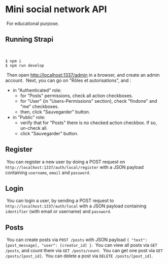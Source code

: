 # Mini social network API
​
For educational purpose.
​
## Running Strapi
​
```shell
$ npm i
$ npm run develop
```
​
Then open [http://localhost:1337/admin](http://localhost:1337/admin) in a browser, and create an admin account.
​
Next, you can go on "Rôles et autorisations", and :
​
- in "Authenticated" role:
  - for "Posts" permissions, check all action checkboxes.
  - for "User" (in "Users-Permissions" section), check "findone" and "me" checkboxes.
  - then, click "Sauvegarder" button.
- in "Public" role:
  - verify that for "Posts" there is no checked action checkbox. If so, un-check all.
  - click "Sauvegarder" button.
​
## Register
​
You can register a new user by doing a POST request on `http://localhost:1337/auth/local/register` with a JSON payload containing `username`, `email` and `password`.
​
## Login
​
You can login a user, by sending a POST request to `http://localhost:1337/auth/local` with a JSON payload containing `identifier` (with email or username) and `password`.
​
## Posts
​
You can create posts via `POST /posts` with JSON payload `{ "text": [post_message], "user": [creator_id] }`.
​
You can view all posts via `GET /posts`, and count them via `GET /posts/count`.
​
You can get one post via `GET /posts/[post_id]`.
​
You can delete a post via `DELETE /posts/[post_id]`.
